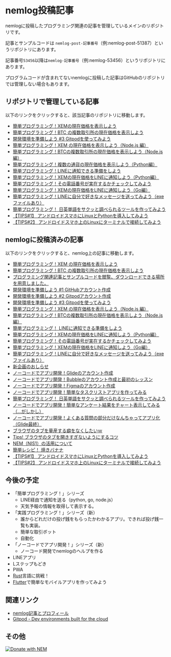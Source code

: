 # nemlog投稿記事

nemlogに投稿したプログラミング関連の記事を管理しているメインのリポジトリです。

記事とサンプルコードは `nemlog-post-記事番号`（例:nemlog-post-51387）というリポジトリにあります。

記事番号`53456`以降は`nemlog-記事番号`（例:nemlog-53456）というリポジトリにあります。

プログラムコードが含まれてないnemlogに投稿した記事はGitHubのリポジトリでは管理しない場合もあります。


## リポジトリで管理している記事
以下のリンクをクリックすると、該当記事のリポジトリに移動します。

- [簡単プログラミング！XEMの現在価格を表示しよう](https://github.com/naoland/nemlog-post-51387)
- [簡単プログラミング！BTC の複数取引所の現在価格を表示しよう](https://github.com/naoland/nemlog-post-51408)
- [開発環境を準備しよう #3 Gitpodを使ってみよう](https://github.com/naoland/nemlog-post-51637)
- [簡単プログラミング！XEM の現在価格を表示しよう（Node.js 編）](https://github.com/naoland/nemlog-post-51551)
- [簡単プログラミング！BTCの複数取引所の現在価格を表示しよう（Node.js編）](https://github.com/naoland/nemlog-post-51780)
- [簡単プログラミング！複数の通貨の現在価格を表示しよう（Python編）](https://github.com/naoland/nemlog-53456)
- [簡単プログラミング！LINEに通知できる準備をしよう](https://github.com/naoland/nemlog-53471)
- [簡単プログラミング！XEMの現在価格をLINEに通知しよう（Python編）](https://github.com/naoland/nemlog-53456)
- [簡単プログラミング！その電話番号が実在するかチェックしてみよう](https://github.com/naoland/nemlog-54017)
- [簡単プログラミング！XEMの現在価格をLINEに通知しよう（Go編）](https://github.com/naoland/nemlog-54061)
- [簡単プログラミング！LINEに自分で好きなメッセージを送ってみよう（exeファイルあり）](https://github.com/naoland/nemlog-54152)
- [簡単プログラミング！ 日英単語をサクッと調べられるツールを作ってみよう](https://github.com/naoland/nemlog-54388)
- [【TIPS#1】 アンドロイドスマホにLinuxとPythonを導入してみよう](/tips/1/README.md)
- [【TIPS#2】 アンドロイドスマホ上のLinuxにターミナルで接続してみよう](/tips/2/README.md)

## nemlogに投稿済みの記事
以下のリンクをクリックすると、nemlog上の記事に移動します。

- [簡単プログラミング！XEM の現在価格を表示しよう](https://nemlog.nem.social/blog/51387)
- [簡単プログラミング！BTC の複数取引所の現在価格を表示しよう](https://nemlog.nem.social/blog/51408)
- [プログラミング関連記事とサンプルコードを閲覧、ダウンロードできる場所を用意しました。](https://nemlog.nem.social/blog/51549)
- [開発環境を準備しよう #1 GitHubアカウント作成](https://nemlog.nem.social/blog/51589)
- [開発環境を準備しよう #2 Gitpodアカウント作成](https://nemlog.nem.social/blog/51600)
- [開発環境を準備しよう #3 Gitpodを使ってみよう](https://nemlog.nem.social/blog/51637)
- [簡単プログラミング！XEM の現在価格を表示しよう（Node.js 編）](https://nemlog.nem.social/blog/51551)
- [簡単プログラミング！BTCの複数取引所の現在価格を表示しよう（Node.js編）](https://nemlog.nem.social/blog/51780)
- [簡単プログラミング！ LINEに通知できる準備をしよう](https://nemlog.nem.social/blog/53471)
- [簡単プログラミング！XEMの現在価格をLINEに通知しよう（Python編）](https://nemlog.nem.social/blog/53456)
- [簡単プログラミング！その電話番号が実在するかチェックしてみよう](https://nemlog.nem.social/blog/54017)
- [簡単プログラミング！XEMの現在価格をLINEに通知しよう（Go編）](https://nemlog.nem.social/blog/54061)
- [簡単プログラミング！LINEに自分で好きなメッセージを送ってみよう（exeファイルあり）](https://nemlog.nem.social/blog/54152)
- [新企画のおしらせ](https://nemlog.nem.social/blog/54212)
- [ノーコードでアプリ開発！Glideのアカウント作成](https://nemlog.nem.social/blog/54213)
- [ノーコードでアプリ開発！Bubbleのアカウント作成と最初のレッスン](https://nemlog.nem.social/blog/54235)
- [ノーコードでアプリ開発！Figmaのアカウント作成](https://nemlog.nem.social/blog/54236)
- [ノーコードでアプリ開発！簡単なタスクリストアプリを作ってみる](https://nemlog.nem.social/blog/54271)
- [簡単プログラミング！ 日英単語をサクッと調べられるツールを作ってみよう](https://nemlog.nem.social/blog/54388)
- [ノーコードでアプリ開発！簡単なアンケート結果をチャート表示してみる（...がしかし）](https://nemlog.nem.social/blog/54605)
- [ノーコードでアプリ開発！よくある質問の部分だけなんちゃってアプリ化（Glide最終）](https://nemlog.nem.social/blog/54634)
- [ブラウザのタブを量産する癖をなくしたいｗ](https://nemlog.nem.social/blog/54690)
- [Tips! ブラウザのタブを開きすぎないようにするコツ](https://nemlog.nem.social/blog/54708)
- [NEM（NIS1）の活用について](https://nemlog.nem.social/blog/54730)
- [簡単レシピ！ 焼きバナナ](https://nemlog.nem.social/blog/54828)
- [【TIPS#1】 アンドロイドスマホにLinuxとPythonを導入してみよう](https://nemlog.nem.social/blog/54849)
- [【TIPS#2】 アンドロイドスマホ上のLinuxにターミナルで接続してみよう](https://nemlog.nem.social/blog/54919)

## 今後の予定

- 「簡単プログラミング！」シリーズ
  - LINE経由で通知を送る（python, go, node.js）
  - 天気予報の情報を取得して表示する。
- 「実践プログラミング！」シリーズ（新）
  - 誰からどれだけの投げ銭をもらったかわかるアプリ。できれば投げ銭一覧も実装。
  - 簡単な取引ボット
  - 自動化
- 「ノーコードでアプリ開発！」シリーズ（新）
  - ノーコード開発でnemlogのヘルプを作る
- LINEアプリ
- Lステップもどき
- PWA
- [Rust](https://www.rust-lang.org/ja/)言語に挑戦！
- [Flutter](https://github.com/flutter/flutter)で簡単なモバイルアプリを作ってみよう

## 関連リンク

- [nemlog記事とプロフィール](https://nemlog.nem.social/profile/51408)
- [Gitpod - Dev environments built for the cloud](https://gitpod.io/)

## その他

[![Donate with NEM](https://en.cryptobadges.io/badge/big/NC64UF-OWRO6A-VMWFV2-BFX2NT-6W2GUR-K2EOX6-FFMZ)](https://en.cryptobadges.io/donate/NC64UF-OWRO6A-VMWFV2-BFX2NT-6W2GUR-K2EOX6-FFMZ)
